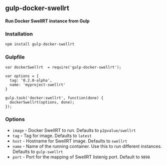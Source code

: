 ## gulp-docker-swellrt
#### Run Docker SwellRT instance from Gulp

### Installation
```bash
npm install gulp-docker-swellrt
```

### Gulpfile

```
var dockerSwellrt  = require('gulp-docker-swellrt');

var options = {
  tag: '0.2.0-alpha',
  name: 'myproject-swellrt'
}

gulp.task('docker:swellrt', function(done) {
  dockerSwellrt(options, done);
});

```

### Options
* `image` - Docker SwellRT to run. Defaults to `p2pvalue/swellrt`
* `tag`   - Tag for image. Defaults to `latest`
* `host`  - Hostname for SwellRT image. Defaults to `swellrt`
* `name`  - Name of the running container. Use this to run different instances. Defaults to `gulp-swellrt`
* `port`  - Port for the mapping of SwellRT listenig port. Default to `9898` 
